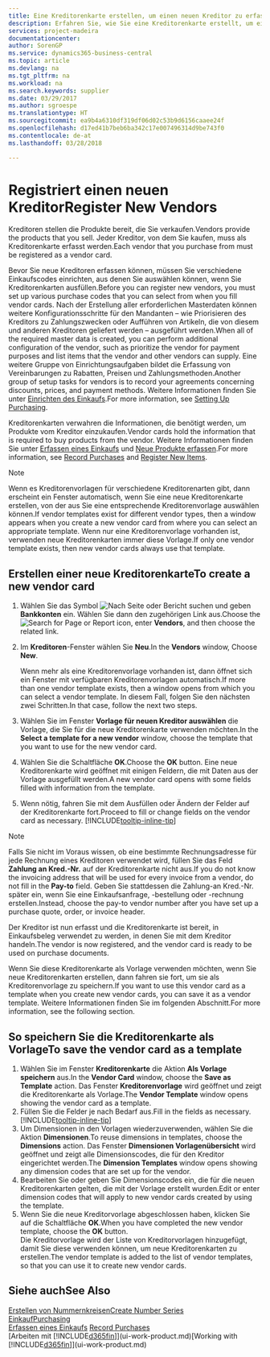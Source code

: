 ```yaml
---
title: Eine Kreditorenkarte erstellen, um einen neuen Kreditor zu erfassen | Microsoft Docs
description: Erfahren Sie, wie Sie eine Kreditorenkarte erstellt, um einen neuen Kreditor oder einem Lieferanten zu erfassen.
services: project-madeira
documentationcenter: 
author: SorenGP
ms.service: dynamics365-business-central
ms.topic: article
ms.devlang: na
ms.tgt_pltfrm: na
ms.workload: na
ms.search.keywords: supplier
ms.date: 03/29/2017
ms.author: sgroespe
ms.translationtype: HT
ms.sourcegitcommit: ea9b4a6310df319df06d02c53b9d6156caaee24f
ms.openlocfilehash: d17ed41b7beb6ba342c17e007496314d9be743f0
ms.contentlocale: de-at
ms.lasthandoff: 03/28/2018

---
```

# <a name="register-new-vendors"></a><span data-ttu-id="adcf9-103">Registriert einen neuen Kreditor</span><span class="sxs-lookup"><span data-stu-id="adcf9-103">Register New Vendors</span></span>
<span data-ttu-id="adcf9-104">Kreditoren stellen die Produkte bereit, die Sie verkaufen.</span><span class="sxs-lookup"><span data-stu-id="adcf9-104">Vendors provide the products that you sell.</span></span> <span data-ttu-id="adcf9-105">Jeder Kreditor, von dem Sie kaufen, muss als Kreditorenkarte erfasst werden.</span><span class="sxs-lookup"><span data-stu-id="adcf9-105">Each vendor that you purchase from must be registered as a vendor card.</span></span>

<span data-ttu-id="adcf9-106">Bevor Sie neue Kreditoren erfassen können, müssen Sie verschiedene Einkaufscodes einrichten, aus denen Sie auswählen können, wenn Sie Kreditorenkarten ausfüllen.</span><span class="sxs-lookup"><span data-stu-id="adcf9-106">Before you can register new vendors, you must set up various purchase codes that you can select from when you fill vendor cards.</span></span> <span data-ttu-id="adcf9-107">Nach der Erstellung aller erforderlichen Masterdaten können weitere Konfigurationsschritte für den Mandanten – wie Priorisieren des Kreditors zu Zahlungszwecken oder Aufführen von Artikeln, die von diesem und anderen Kreditoren geliefert werden – ausgeführt werden.</span><span class="sxs-lookup"><span data-stu-id="adcf9-107">When all of the required master data is created, you can perform additional configuration of the vendor, such as prioritize the vendor for payment purposes and list items that the vendor and other vendors can supply.</span></span> <span data-ttu-id="adcf9-108">Eine weitere Gruppe von Einrichtungsaufgaben bildet die Erfassung von Vereinbarungen zu Rabatten, Preisen und Zahlungsmethoden.</span><span class="sxs-lookup"><span data-stu-id="adcf9-108">Another group of setup tasks for vendors is to record your agreements concerning discounts, prices, and payment methods.</span></span> <span data-ttu-id="adcf9-109">Weitere Informationen finden Sie unter [Einrichten des Einkaufs](purchasing-setup-purchasing.md).</span><span class="sxs-lookup"><span data-stu-id="adcf9-109">For more information, see [Setting Up Purchasing](purchasing-setup-purchasing.md).</span></span>

<span data-ttu-id="adcf9-110">Kreditorenkarten verwahren die Informationen, die benötigt werden, um Produkte vom Kreditor einzukaufen.</span><span class="sxs-lookup"><span data-stu-id="adcf9-110">Vendor cards hold the information that is required to buy products from the vendor.</span></span> <span data-ttu-id="adcf9-111">Weitere Informationen finden Sie unter [Erfassen eines Einkaufs](purchasing-how-record-purchases.md) und [Neue Produkte erfassen](inventory-how-register-new-items.md).</span><span class="sxs-lookup"><span data-stu-id="adcf9-111">For more information, see [Record Purchases](purchasing-how-record-purchases.md) and [Register New Items](inventory-how-register-new-items.md).</span></span>

> [!NOTE]  
>   <span data-ttu-id="adcf9-112">Wenn es Kreditorenvorlagen für verschiedene Kreditorenarten gibt, dann erscheint ein Fenster automatisch, wenn Sie eine neue Kreditorenkarte erstellen, von der aus Sie eine entsprechende Kreditorenvorlage auswählen können.</span><span class="sxs-lookup"><span data-stu-id="adcf9-112">If vendor templates exist for different vendor types, then a window appears when you create a new vendor card from where you can select an appropriate template.</span></span> <span data-ttu-id="adcf9-113">Wenn nur eine Kreditorenvorlage vorhanden ist, verwenden neue Kreditorenkarten immer diese Vorlage.</span><span class="sxs-lookup"><span data-stu-id="adcf9-113">If only one vendor template exists, then new vendor cards always use that template.</span></span>

## <a name="to-create-a-new-vendor-card"></a><span data-ttu-id="adcf9-114">Erstellen einer neue Kreditorenkarte</span><span class="sxs-lookup"><span data-stu-id="adcf9-114">To create a new vendor card</span></span>
1. <span data-ttu-id="adcf9-115">Wählen Sie das Symbol ![Nach Seite oder Bericht suchen](media/ui-search/search_small.png "Nach Seite oder Bericht suchen") und geben **Bankkonten** ein. Wählen Sie dann den zugehörigen Link aus.</span><span class="sxs-lookup"><span data-stu-id="adcf9-115">Choose the ![Search for Page or Report](media/ui-search/search_small.png "Search for Page or Report icon") icon, enter **Vendors**, and then choose the related link.</span></span>  
2. <span data-ttu-id="adcf9-116">Im **Kreditoren**-Fenster wählen Sie **Neu**.</span><span class="sxs-lookup"><span data-stu-id="adcf9-116">In the **Vendors** window, Choose **New**.</span></span>

    <span data-ttu-id="adcf9-117">Wenn mehr als eine Kreditorenvorlage vorhanden ist, dann öffnet sich ein Fenster mit verfügbaren Kreditorenvorlagen automatisch.</span><span class="sxs-lookup"><span data-stu-id="adcf9-117">If more than one vendor template exists, then a window opens from which you can select a vendor template.</span></span> <span data-ttu-id="adcf9-118">In diesem Fall, folgen Sie den nächsten zwei Schritten.</span><span class="sxs-lookup"><span data-stu-id="adcf9-118">In that case, follow the next two steps.</span></span>
3. <span data-ttu-id="adcf9-119">Wählen Sie im Fenster **Vorlage für neuen Kreditor auswählen** die Vorlage, die Sie für die neue Kreditorenkarte verwenden möchten.</span><span class="sxs-lookup"><span data-stu-id="adcf9-119">In the **Select a template for a new vendor** window, choose the template that you want to use for the new vendor card.</span></span>
4. <span data-ttu-id="adcf9-120">Wählen Sie die Schaltfläche **OK**.</span><span class="sxs-lookup"><span data-stu-id="adcf9-120">Choose the **OK** button.</span></span> <span data-ttu-id="adcf9-121">Eine neue Kreditorenkarte wird geöffnet mit einigen Feldern, die mit Daten aus der Vorlage ausgefüllt werden.</span><span class="sxs-lookup"><span data-stu-id="adcf9-121">A new vendor card opens with some fields filled with information from the template.</span></span>
5. <span data-ttu-id="adcf9-122">Wenn nötig, fahren Sie mit dem Ausfüllen oder Ändern der Felder auf der Kreditorenkarte fort.</span><span class="sxs-lookup"><span data-stu-id="adcf9-122">Proceed to fill or change fields on the vendor card as necessary.</span></span> [!INCLUDE[tooltip-inline-tip](includes/tooltip-inline-tip_md.md)]

> [!NOTE]  
>   <span data-ttu-id="adcf9-123">Falls Sie nicht im Voraus wissen, ob eine bestimmte Rechnungsadresse für jede Rechnung eines Kreditoren verwendet wird, füllen Sie das Feld **Zahlung an Kred.-Nr.** auf der Kreditorenkarte nicht aus.</span><span class="sxs-lookup"><span data-stu-id="adcf9-123">If you do not know the invoicing address that will be used for every invoice from a vendor, do not fill in the **Pay-to** field.</span></span> <span data-ttu-id="adcf9-124">Geben Sie stattdessen die Zahlung-an Kred.-Nr. später ein, wenn Sie eine Einkaufsanfrage, -bestellung oder -rechnung erstellen.</span><span class="sxs-lookup"><span data-stu-id="adcf9-124">Instead, choose the pay-to vendor number after you have set up a purchase quote, order, or invoice header.</span></span>

<span data-ttu-id="adcf9-125">Der Kreditor ist nun erfasst und die Kreditorenkarte ist bereit, in Einkaufsbeleg verwendet zu werden, in denen Sie mit dem Kreditor handeln.</span><span class="sxs-lookup"><span data-stu-id="adcf9-125">The vendor is now registered, and the vendor card is ready to be used on purchase documents.</span></span>

<span data-ttu-id="adcf9-126">Wenn Sie diese Kreditorenkarte als Vorlage verwenden möchten, wenn Sie neue Kreditorenkarten erstellen, dann fahren sie fort, um sie als Kreditorenvorlage zu speichern.</span><span class="sxs-lookup"><span data-stu-id="adcf9-126">If you want to use this vendor card as a template when you create new vendor cards, you can save it as a vendor template.</span></span> <span data-ttu-id="adcf9-127">Weitere Informationen finden Sie im folgenden Abschnitt.</span><span class="sxs-lookup"><span data-stu-id="adcf9-127">For more information, see the following section.</span></span>

## <a name="to-save-the-vendor-card-as-a-template"></a><span data-ttu-id="adcf9-128">So speichern Sie die Kreditorenkarte als Vorlage</span><span class="sxs-lookup"><span data-stu-id="adcf9-128">To save the vendor card as a template</span></span>
1. <span data-ttu-id="adcf9-129">Wählen Sie im Fenster **Kreditorenkarte** die Aktion **Als Vorlage speichern** aus.</span><span class="sxs-lookup"><span data-stu-id="adcf9-129">In the **Vendor Card** window, choose the **Save as Template** action.</span></span> <span data-ttu-id="adcf9-130">Das Fenster **Kreditorenvorlage** wird geöffnet und zeigt die Kreditorenkarte als Vorlage.</span><span class="sxs-lookup"><span data-stu-id="adcf9-130">The **Vendor Template** window opens showing the vendor card as a template.</span></span>
2. <span data-ttu-id="adcf9-131">Füllen Sie die Felder je nach Bedarf aus.</span><span class="sxs-lookup"><span data-stu-id="adcf9-131">Fill in the fields as necessary.</span></span> [!INCLUDE[tooltip-inline-tip](includes/tooltip-inline-tip_md.md)]
3. <span data-ttu-id="adcf9-132">Um Dimensionen in den Vorlagen wiederzuverwenden, wählen Sie die Aktion **Dimensionen**.</span><span class="sxs-lookup"><span data-stu-id="adcf9-132">To reuse dimensions in templates, choose the **Dimensions** action.</span></span> <span data-ttu-id="adcf9-133">Das Fenster **Dimensionen Vorlagenübersicht** wird geöffnet und zeigt alle Dimensionscodes, die für den Kreditor eingerichtet werden.</span><span class="sxs-lookup"><span data-stu-id="adcf9-133">The **Dimension Templates** window opens showing any dimension codes that are set up for the vendor.</span></span>
4. <span data-ttu-id="adcf9-134">Bearbeiten Sie oder geben Sie Dimensionscodes ein, die für die neuen Kreditorenkarten gelten, die mit der Vorlage erstellt wurden.</span><span class="sxs-lookup"><span data-stu-id="adcf9-134">Edit or enter dimension codes that will apply to new vendor cards created by using the template.</span></span>
5. <span data-ttu-id="adcf9-135">Wenn Sie die neue Kreditorvorlage abgeschlossen haben, klicken Sie auf die Schaltfläche **OK**.</span><span class="sxs-lookup"><span data-stu-id="adcf9-135">When you have completed the new vendor template, choose the **OK** button.</span></span>  
   <span data-ttu-id="adcf9-136">Die Kreditorvorlage wird der Liste von Kreditorvorlagen hinzugefügt, damit Sie diese verwenden können, um neue Kreditorenkarten zu erstellen.</span><span class="sxs-lookup"><span data-stu-id="adcf9-136">The vendor template is added to the list of vendor templates, so that you can use it to create new vendor cards.</span></span>

## <a name="see-also"></a><span data-ttu-id="adcf9-137">Siehe auch</span><span class="sxs-lookup"><span data-stu-id="adcf9-137">See Also</span></span>
[<span data-ttu-id="adcf9-138">Erstellen von Nummernkreisen</span><span class="sxs-lookup"><span data-stu-id="adcf9-138">Create Number Series</span></span>](ui-create-number-series.md)  
[<span data-ttu-id="adcf9-139">Einkauf</span><span class="sxs-lookup"><span data-stu-id="adcf9-139">Purchasing</span></span>](purchasing-manage-purchasing.md)  
<span data-ttu-id="adcf9-140">[Erfassen eines Einkaufs](purchasing-how-record-purchases.md) </span><span class="sxs-lookup"><span data-stu-id="adcf9-140">[Record Purchases](purchasing-how-record-purchases.md) </span></span>  
<span data-ttu-id="adcf9-141">[Arbeiten mit [!INCLUDE[d365fin](includes/d365fin_md.md)]](ui-work-product.md)</span><span class="sxs-lookup"><span data-stu-id="adcf9-141">[Working with [!INCLUDE[d365fin](includes/d365fin_md.md)]](ui-work-product.md)</span></span>  

